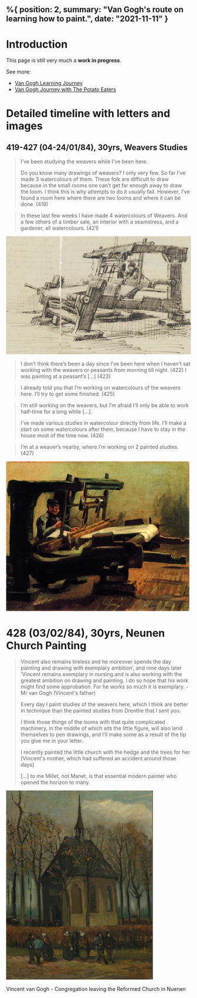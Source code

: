 %{
position: 2,
summary: "Van Gogh's route on learning how to paint.",
date: "2021-11-11"
}
---

# Introduction
This page is still very much a **work in progress**.

See more:
- [Van Gogh Learning Journey
](/wiki/art/van-gogh/van-gogh-learning-journey)
- [Van Gogh Journey with The Potato Eaters
](/wiki/art/van-gogh/van-gogh-journey-with-the-potato-eaters)

# Detailed timeline with letters and images

## 419-427 (04-24/01/84), 30yrs, Weavers Studies
>  I’ve been studying the weavers while I’ve been here.
>  
> Do you know many drawings of weavers? I only very few.
So far I’ve made 3 watercolours of them. These folk are difficult to draw because in the small rooms one can’t get far enough away to draw the loom. I think this is why attempts to do it usually fail. However, I’ve found a room here where there are two looms and where it can be done. (419)

> In these last few weeks I have made 4 watercolours of Weavers. And a few others of a timber sale, an interior with a seamstress, and a gardener, all watercolours. (421)

![ea184ac9189b62806d5399640cefd548.png](../../../../_resources/ea184ac9189b62806d5399640cefd548.png)

> I don’t think there’s been a day since I’ve been here when I haven’t sat working with the weavers or peasants from morning till night. (422)
> I was painting at a peasant’s [...] (423)

> I already told you that I’m working on watercolours of the weavers here. I’ll try to get some finished. (425)

> I’m still working on the weavers, but I’m afraid I’ll only be able to work half-time for a long while [...].
>
> I’ve made various studies in watercolour directly from life. I’ll make a start on some watercolours after them, because I have to stay in the house most of the time now. (426)

> I’m at a weaver’s nearby, where I’m working on 2 painted studies. (427)

![fde2889ebc1a5df3253c01ed9d922f35.png](../../../../_resources/fde2889ebc1a5df3253c01ed9d922f35.png)

# 428 (03/02/84), 30yrs, Neunen Church Painting
> Vincent also remains tireless and he moreover spends the day painting and drawing with exemplary ambition’, and nine days later ‘Vincent remains exemplary in nursing and is also working with the greatest ambition on drawing and painting. I do so hope that his work might find some approbation. For he works so much it is exemplary. - Mr van Gogh (Vincent's father)
> 
> Every day I paint studies of the weavers here, which I think are better in technique than the painted studies from Drenthe that I sent you.
> 
> I think those things of the looms with that quite complicated machinery, in the middle of which sits the little figure, will also lend themselves to pen drawings, and I’ll make some as a result of the tip you give me in your letter.
>
> I recently painted the little church with the hedge and the trees for her [Vincent's mother, which had suffered an accident around those days] 
> 
> [...] to me Millet, not Manet, is that essential modern painter who opened the horizon to many.

![04441f0e6edc68e44a0eec84dcdd7544.png](../../../../_resources/04441f0e6edc68e44a0eec84dcdd7544.png)

Vincent van Gogh - Congregation leaving the Reformed Church in Nuenen